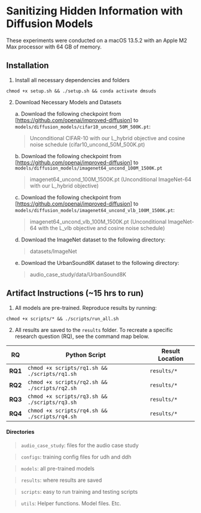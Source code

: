 # Sanitizing Hidden Information with Diffusion Models
These experiments were conducted on a macOS 13.5.2 with an Apple M2 Max processor with 64 GB of memory.

## Installation
1. Install all necessary dependencies and folders
```
chmod +x setup.sh && ./setup.sh && conda activate dmsuds
```

2. Download Necessary Models and Datasets
   
   a. Download the following checkpoint from [https://github.com/openai/improved-diffusion] to `models/diffusion_models/cifar10_uncond_50M_500K.pt`:
      > Unconditional CIFAR-10 with our L_hybrid objective and cosine noise schedule (cifar10_uncond_50M_500K.pt)

   b. Download the following checkpoint from [https://github.com/openai/improved-diffusion] to `models/diffusion_models/imagenet64_uncond_100M_1500K.pt`
      > imagenet64_uncond_100M_1500K.pt (Unconditional ImageNet-64 with our L_hybrid objective)

   c. Download the following checkpoint from [https://github.com/openai/improved-diffusion] to `models/diffusion_models/imagenet64_uncond_vlb_100M_1500K.pt`:
      > imagenet64_uncond_vlb_100M_1500K.pt (Unconditional ImageNet-64 with the L_vlb objective and cosine noise schedule)

   d. Download the ImageNet dataset to the following directory:
      > datasets/ImageNet

   e. Download the UrbanSound8K dataset to the following directory:
      > audio_case_study/data/UrbanSound8K


## Artifact Instructions (~15 hrs to run)
1. All models are pre-trained. Reproduce results by running:
```
chmod +x scripts/* && ./scripts/run_all.sh
```
2. All results are saved to the `results` folder. To recreate a specific research question (RQ), see the command map below.

| RQ | Python Script | Result Location |
| -------- | -------- | -------- |
| **RQ1** | `chmod +x scripts/rq1.sh && ./scripts/rq1.sh` | `results/*` |
| **RQ2** | `chmod +x scripts/rq2.sh && ./scripts/rq2.sh` | `results/*` |
| **RQ3** | `chmod +x scripts/rq3.sh && ./scripts/rq3.sh` | `results/*` |
| **RQ4** | `chmod +x scripts/rq4.sh && ./scripts/rq4.sh` | `results/*` |


#### Directories
> `audio_case_study`: files for the audio case study

> `configs`: training config files for udh and ddh

> `models`: all pre-trained models

> `results`: where results are saved

> `scripts`: easy to run training and testing scripts

> `utils`: Helper functions. Model files. Etc.



